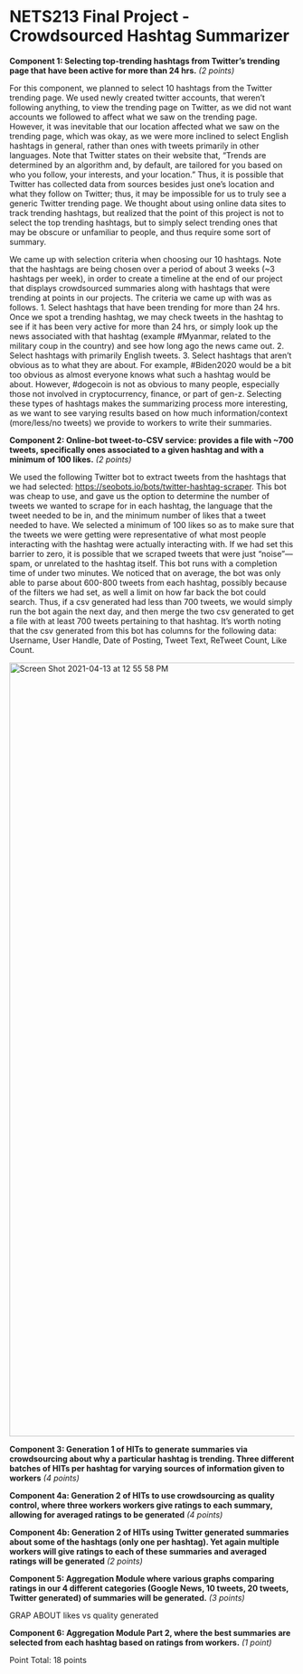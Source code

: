 # NETS213 Final Project - Crowdsourced Hashtag Summarizer

**Component 1: Selecting top-trending hashtags from Twitter’s trending page that have been active for more than 24 hrs.** *(2 points)*

For this component, we planned to select 10 hashtags from the Twitter trending page. We used newly created twitter accounts, that weren’t following anything, to view the trending page on Twitter, as we did not want accounts we followed to affect what we saw on the trending page. However, it was inevitable that our location affected what we saw on the trending page, which was okay, as we were more inclined to select English hashtags in general, rather than ones with tweets primarily in other languages. Note that Twitter states on their website that, “Trends are determined by an algorithm and, by default, are tailored for you based on who you follow, your interests, and your location.” Thus, it is possible that Twitter has collected data from sources besides just one’s location and what they follow on Twitter; thus, it may be impossible for us to truly see a generic Twitter trending page. We thought about using online data sites to track trending hashtags, but realized that the point of this project is not to select the top trending hashtags, but to simply select trending ones that may be obscure or unfamiliar to people, and thus require some sort of summary. 

We came up with selection criteria when choosing our 10 hashtags. Note that the hashtags are being chosen over a period of about 3 weeks (~3 hashtags per week), in order to create a timeline at the end of our project that displays crowdsourced summaries along with hashtags that were trending at points in our projects. The criteria we came up with was as follows. 1. Select hashtags that have been trending for more than 24 hrs. Once we spot a trending hashtag, we may check tweets in the hashtag to see if it has been very active for more than 24 hrs, or simply look up the news associated with that hashtag (example #Myanmar, related to the military coup in the country) and see how long ago the news came out.  2. Select hashtags with primarily English tweets. 3. Select hashtags that aren’t obvious as to what they are about. For example, #Biden2020 would be a bit too obvious as almost everyone knows what such a hashtag would be about. However, #dogecoin is not as obvious to many people, especially those not involved in cryptocurrency, finance, or part of gen-z. Selecting these types of hashtags makes the summarizing process more interesting, as we want to see varying results based on how much information/context (more/less/no tweets) we provide to workers to write their summaries.

**Component 2: Online-bot tweet-to-CSV service: provides a file with ~700 tweets, specifically ones associated to a given hashtag and with a minimum of 100 likes.** *(2 points)*
	
We used the following Twitter bot to extract tweets from the hashtags that we had selected: https://seobots.io/bots/twitter-hashtag-scraper. This bot was cheap to use, and gave us the option to determine the number of tweets we wanted to scrape for in each hashtag, the language that the tweet needed to be in, and the minimum number of likes that a tweet needed to have. We selected a minimum of 100 likes so as to make sure that the tweets we were getting were representative of what most people interacting with the hashtag were actually interacting with. If we had set this barrier to zero, it is possible that we scraped tweets that were just “noise”—spam, or unrelated to the hashtag itself. This bot runs with a completion time of under two minutes. We noticed that on average, the bot was only able to parse about 600-800 tweets from each hashtag, possibly because of the filters we had set, as well a limit on how far back the bot could search. Thus, if a csv generated had less than 700 tweets, we would simply run the bot again the next day, and then merge the two csv generated to get a file with at least 700 tweets pertaining to that hashtag. It’s worth noting that the csv generated from this bot has columns for the following data: Username, User Handle, Date of Posting, Tweet Text, ReTweet Count, Like Count.

<img width="1369" alt="Screen Shot 2021-04-13 at 12 55 58 PM" src="https://user-images.githubusercontent.com/56012430/114591179-9e7cd100-9c57-11eb-970f-8bb802458d0e.png">


**Component 3: Generation 1 of HITs to generate summaries via crowdsourcing about why a particular hashtag is trending. Three different batches of HITs per hashtag for varying sources of information given to workers** *(4 points)*

**Component 4a: Generation 2 of HITs to use crowdsourcing as quality control, where three workers workers give ratings to each summary, allowing for averaged ratings to be generated** *(4 points)*

**Component 4b: Generation 2 of HITs using Twitter generated summaries about some of the hashtags (only one per hashtag). Yet again multiple workers will give ratings to each of these summaries and averaged ratings will be generated** *(2 points)*

**Component 5: Aggregation Module where various graphs comparing ratings in our 4 different categories (Google News, 10 tweets, 20 tweets, Twitter generated) of summaries will be generated.** *(3 points)*

GRAP ABOUT likes vs quality generated

**Component 6: Aggregation Module Part 2, where the best summaries are selected from each hashtag based on ratings from workers.** *(1 point)*

Point Total: 18 points

